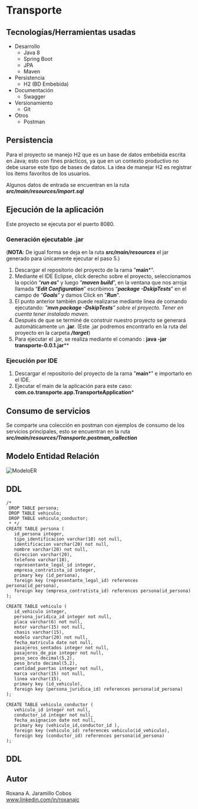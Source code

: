 # Transporte

## Tecnologías/Herramientas usadas

 - Desarrollo
	 - Java 8
	-  Spring Boot
	-  JPA
	-  Maven
- Persistencia
	-  H2 (BD Embebida)
- Documentación
	-  Swagger
- Versionamiento
	- Git
 - Otros
	- Postman


## Persistencia

Para el proyecto se manejo H2 que es un base de datos embebida escrita en Java; esto con fines prácticos, ya que en un contexto productivo no debe usarse este tipo de bases de datos. La idea de manejar H2 es registrar los items favoritos de los usuarios.

Algunos datos de entrada se encuentran en la ruta ***src/main/resources/import.sql***


## Ejecución de la aplicación

Este proyecto se ejecuta por el puerto 8080.

### Generación ejecutable .jar 
(**NOTA**: De igual forma se deja en la ruta ***src/main/resources*** el jar generado para únicamente ejecutar el paso 5.)

1.  Descargar el repositorio del proyecto de la rama "**main***".
2.  Mediante el IDE Eclipse, click derecho sobre el proyecto, seleccionamos la opción “***run as***” y luego “***maven build***”, en la ventana que nos arroja llamada “***Edit Configuration***” escribimos “***package -DskipTests***” en el campo de “***Goals***” y damos Click en "***Run***".
3. El punto anterior también puede realizarse mediante linea de comando ejecutando: *"**mvn package -DskipTests**" sobre el proyecto. Tener en cuenta tener instalado maven.*
4.  Después de que se terminé de construir nuestro proyecto se generará automáticamente un **.jar**. (Este .jar podremos encontrarlo en la ruta del proyecto en la carpeta ***/target***)
5. Para ejecutar el .jar, se realiza mediante el comando : 
	**java -jar transporte-0.0.1.jar****

	
### Ejecución por IDE

1.  Descargar el repositorio del proyecto de la rama "**main***"  e importarlo en el IDE.
2. Ejecutar el main de la aplicación para este caso: 		    	    **com.co.transporte.app.TransporteApplication***

## Consumo de servicios

Se comparte una colección en postman con ejemplos de consumo de los servicios principales, esto se encuentran en la ruta ***src/main/resources/Transporte.postman_collection***

## Modelo Entidad Relación

![ModeloER](https://github.com/roxandreajc110/file/blob/main/ModeloER.PNG?raw=true)

## DDL

```
/* 
 DROP TABLE persona;
 DROP TABLE vehiculo;
 DROP TABLE vehiculo_conductor;
 * */
CREATE TABLE persona (
   id_persona integer, 
   tipo_identificacion varchar(10) not null,
   identificacion varchar(20) not null,
   nombre varchar(20) not null,
   direccion varchar(20),
   telefono varchar(10),
   representante_legal_id integer,
   empresa_contratista_id integer,
   primary key (id_persona),
   foreign key (representante_legal_id) references persona(id_persona),
   foreign key (empresa_contratista_id) references persona(id_persona)
);

CREATE TABLE vehiculo (
   id_vehiculo integer, 
   persona_juridica_id integer not null,
   placa varchar(6) not null,
   motor varchar(15) not null,
   chasis varchar(15),
   modelo varchar(20) not null, 
   fecha_matricula date not null,
   pasajeros_sentados integer not null,
   pasajeros_de_pie integer not null,
   peso_seco decimal(5,2),
   peso_bruto decimal(5,2),
   cantidad_puertas integer not null,
   marca varchar(15) not null,
   linea varchar(15),
   primary key (id_vehiculo),
   foreign key (persona_juridica_id) references persona(id_persona)
);

CREATE TABLE vehiculo_conductor (
   vehiculo_id integer not null, 
   conductor_id integer not null,
   fecha_asignacion date not null,
   primary key (vehiculo_id,conductor_id ),
   foreign key (vehiculo_id) references vehiculo(id_vehiculo),
   foreign key (conductor_id) references persona(id_persona)
);
```
## DDL


## Autor
Roxana A. Jaramillo Cobos<br>
[www.linkedin.com/in/roxanajc ](www.linkedin.com/in/roxanajc)

